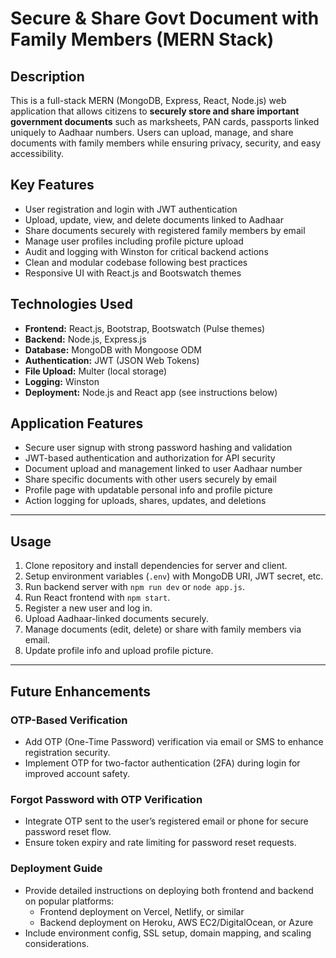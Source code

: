 # Secure & Share Govt Document with Family Members (MERN Stack)

## Description
This is a full-stack MERN (MongoDB, Express, React, Node.js) web application that allows citizens to **securely store and share important government documents** such as marksheets, PAN cards, passports linked uniquely to Aadhaar numbers. Users can upload, manage, and share documents with family members while ensuring privacy, security, and easy accessibility.

## Key Features
- User registration and login with JWT authentication
- Upload, update, view, and delete documents linked to Aadhaar
- Share documents securely with registered family members by email
- Manage user profiles including profile picture upload
- Audit and logging with Winston for critical backend actions
- Clean and modular codebase following best practices
- Responsive UI with React.js and Bootswatch themes 

## Technologies Used
- **Frontend:** React.js, Bootstrap, Bootswatch (Pulse themes)
- **Backend:** Node.js, Express.js
- **Database:** MongoDB with Mongoose ODM
- **Authentication:** JWT (JSON Web Tokens)
- **File Upload:** Multer (local storage)
- **Logging:** Winston
- **Deployment:** Node.js and React app (see instructions below)

## Application Features
- Secure user signup with strong password hashing and validation
- JWT-based authentication and authorization for API security
- Document upload and management linked to user Aadhaar number
- Share specific documents with other users securely by email
- Profile page with updatable personal info and profile picture
- Action logging for uploads, shares, updates, and deletions

---

## Usage

1. Clone repository and install dependencies for server and client.
2. Setup environment variables (`.env`) with MongoDB URI, JWT secret, etc.
3. Run backend server with `npm run dev` or `node app.js`.
4. Run React frontend with `npm start`.
5. Register a new user and log in.
6. Upload Aadhaar-linked documents securely.
7. Manage documents (edit, delete) or share with family members via email.
8. Update profile info and upload profile picture.

---

## Future Enhancements

### OTP-Based Verification
- Add OTP (One-Time Password) verification via email or SMS to enhance registration security.
- Implement OTP for two-factor authentication (2FA) during login for improved account safety.

### Forgot Password with OTP Verification
- Integrate OTP sent to the user’s registered email or phone for secure password reset flow.
- Ensure token expiry and rate limiting for password reset requests.

### Deployment Guide
- Provide detailed instructions on deploying both frontend and backend on popular platforms:
  - Frontend deployment on Vercel, Netlify, or similar
  - Backend deployment on Heroku, AWS EC2/DigitalOcean, or Azure
- Include environment config, SSL setup, domain mapping, and scaling considerations.

